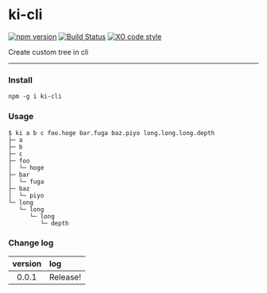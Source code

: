 # ki-cli

[![npm version](https://badge.fury.io/js/ki-cli.svg)](https://badge.fury.io/js/ki-cli)
[![Build Status](https://travis-ci.org/totora0155/ki-cli.svg?branch=master)](https://travis-ci.org/totora0155/ki-cli)
[![XO code style](https://img.shields.io/badge/code_style-XO-5ed9c7.svg)](https://github.com/sindresorhus/xo)

Create custom tree in cli

---

### Install

```
npm -g i ki-cli
```

### Usage

```
$ ki a b c foo.hoge bar.fuga baz.piyo long.long.long.depth
├─ a
├─ b
├─ c
├─ foo
│  └─ hoge
├─ bar
│  └─ fuga
├─ baz
│  └─ piyo
└─ long
   └─ long
      └─ long
         └─ depth
```

### Change log

|version|log|
|:-:|:--|
|0.0.1|Release!|
